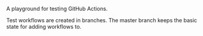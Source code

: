 A playground for testing GitHub Actions.

Test workflows are created in branches.
The master branch keeps the basic state for adding workflows to.
